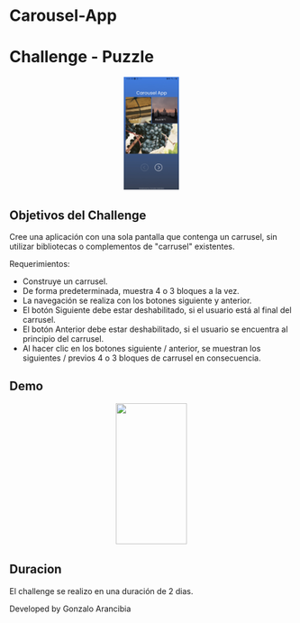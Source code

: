 # Carousel-App

# Challenge - Puzzle 

<p align="center">
  <img height="200" src="./assets/inicioImagen.png" />
</p>

## Objetivos del Challenge

Cree una aplicación con una sola pantalla que contenga un carrusel, sin utilizar bibliotecas o complementos de "carrusel" existentes.

Requerimientos:
- Construye un carrusel.
- De forma predeterminada, muestra 4 o 3 bloques a la vez.
- La navegación se realiza con los botones siguiente y anterior.
- El botón Siguiente debe estar deshabilitado, si el usuario está al final del carrusel.
- El botón Anterior debe estar deshabilitado, si el usuario se encuentra al principio del carrusel.
- Al hacer clic en los botones siguiente / anterior, se muestran los siguientes / previos 4 o 3 bloques de carrusel en consecuencia.

## Demo
<div align="center">
   <img height="250" width="50%" src="./imgDemo/2.png" />
</div>


## Duracion

El challenge se realizo en una duración de 2 dias.

Developed by Gonzalo Arancibia
